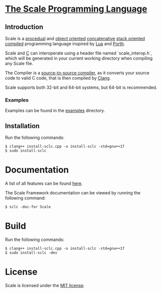 # [The Scale Programming Language](https://stonkdragon.github.io/)
## Introduction
Scale is a [procedual](https://en.wikipedia.org/wiki/Procedural_programming) and [object oriented](https://en.wikipedia.org/wiki/Object-oriented_programming) [concatenative](https://en.wikipedia.org/wiki/Concatenative_programming) [stack oriented](https://en.wikipedia.org/wiki/Stack-oriented_programming) [compiled](https://en.wikipedia.org/wiki/Compiler) programming language inspired by [Lua](https://www.lua.org/) and [Porth](https://gitlab.com/tsoding/porth).

Scale and [C](https://en.wikipedia.org/wiki/C_(programming_language)) can interoperate using a header file named `scale_interop.h`, which will be generated in your current working directory when compiling any Scale file.

The Compiler is a [source-to-source compiler](https://en.wikipedia.org/wiki/Source-to-source_compiler), as it converts your source code to valid C code, that is then compiled by [Clang](https://en.wikipedia.org/wiki/Clang).

Scale supports both 32-bit and 64-bit systems, but 64-bit is recommended.

### Examples

Examples can be found in the [examples](./examples) directory.

## Installation
Run the following commands:
```shell
$ clang++ install-sclc.cpp -o install-sclc -std=gnu++17
$ sudo install-sclc
```

# Documentation

A list of all features can be found [here](https://stonkdragon.github.io/features.html).

The Scale Framework documentation can be viewed by running the following command:
```shell
$ sclc -doc-for Scale
```

# Build
Run the following commands:
```shell
$ clang++ install-sclc.cpp -o install-sclc -std=gnu++17
$ sudo install-sclc -dev
```

# License

  Scale is licensed under the [MIT license](./LICENSE).
